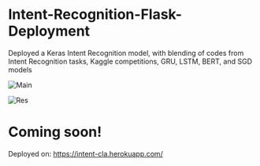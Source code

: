 # Intent-Recognition-Flask-Deployment
Deployed a Keras Intent Recognition model, with blending of codes from Intent Recognition tasks, Kaggle competitions, GRU, LSTM, BERT, and SGD models


![Main](https://github.com/elvinaqa/Intent-Recognition-Flask-Deployment/blob/main/images/Screenshot%20(322).png)

![Res](https://github.com/elvinaqa/Intent-Recognition-Flask-Deployment/blob/main/images/sh%20(1).png)

# Coming soon!
Deployed on: https://intent-cla.herokuapp.com/
